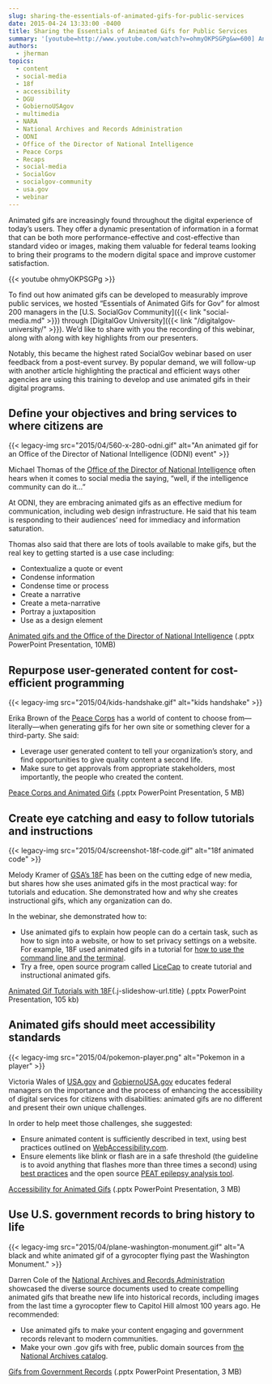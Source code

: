 ```yaml
---
slug: sharing-the-essentials-of-animated-gifs-for-public-services
date: 2015-04-24 13:33:00 -0400
title: Sharing the Essentials of Animated Gifs for Public Services
summary: '[youtube=http://www.youtube.com/watch?v=ohmyOKPSGPg&w=600] Animated gifs are increasingly found throughout the digital experience of today’s users. They offer a dynamic presentation of information in a format that can be both more performance-effective and cost-effective than standard video or images, making them valuable for federal teams looking to bring their programs to the modern digital space and improve customer'
authors:
  - jherman
topics:
  - content
  - social-media
  - 18f
  - accessibility
  - DGU
  - GobiernoUSAgov
  - multimedia
  - NARA
  - National Archives and Records Administration
  - ODNI
  - Office of the Director of National Intelligence
  - Peace Corps
  - Recaps
  - social-media
  - SocialGov
  - socialgov-community
  - usa.gov
  - webinar
---
```


Animated gifs are increasingly found throughout the digital experience of today’s users. They offer a dynamic presentation of information in a format that can be both more performance-effective and cost-effective than standard video or images, making them valuable for federal teams looking to bring their programs to the modern digital space and improve customer satisfaction. 

{{< youtube ohmyOKPSGPg >}}

To find out how animated gifs can be developed to measurably improve public services, we hosted “Essentials of Animated Gifs for Gov” for almost 200 managers in the [U.S. SocialGov Community]({{< link "social-media.md" >}}) through [DigitalGov University]({{< link "/digitalgov-university/" >}}). We’d like to share with you the recording of this webinar, along with along with key highlights from our presenters. 

Notably, this became the highest rated SocialGov webinar based on user feedback from a post-event survey. By popular demand, we will follow-up with another article highlighting the practical and efficient ways other agencies are using this training to develop and use animated gifs in their digital programs. 

## Define your objectives and bring services to where citizens are

{{< legacy-img src="2015/04/560-x-280-odni.gif" alt="An animated gif for an Office of the Director of National Intelligence (ODNI) event" >}}

Michael Thomas of the [Office of the Director of National Intelligence](http://icontherecord.tumblr.com/) often hears when it comes to social media the saying, “well, if the intelligence community can do it&#8230;”

At ODNI, they are embracing animated gifs as an effective medium for communication, including web design infrastructure. He said that his team is responding to their audiences&#8217; need for immediacy and information saturation.

Thomas also said that there are lots of tools available to make gifs, but the real key to getting started is a use case including:

  * Contextualize a quote or event
  * Condense information
  * Condense time or process
  * Create a narrative
  * Create a meta-narrative
  * Portray a juxtaposition
  * Use as a design element

[Animated gifs and the Office of the Director of National Intelligence](https://s3.amazonaws.com/digitalgov/_legacy-img/2015/04/Animated-gifs-and-the-Office-of-the-Director-of-National-Intelligence-Michael-Thomas-ODNI.pptx) (.pptx PowerPoint Presentation, 10MB)

## Repurpose user-generated content for cost-efficient programming

{{< legacy-img src="2015/04/kids-handshake.gif" alt="kids handshake" >}}

Erika Brown of the [Peace Corps](http://www.peacecorps.gov/) has a world of content to choose from—literally—when generating gifs for her own site or something clever for a third-party. She said:

  * Leverage user generated content to tell your organization’s story, and find opportunities to give quality content a second life.
  * Make sure to get approvals from appropriate stakeholders, most importantly, the people who created the content.

[Peace Corps and Animated Gifs](https://s3.amazonaws.com/digitalgov/_legacy-img/2015/04/Peace-Corps-and-Animated-Gifs-Erika-Brown.pptx) (.pptx PowerPoint Presentation, 5 MB)

## Create eye catching and easy to follow tutorials and instructions

{{< legacy-img src="2015/04/screenshot-18f-code.gif" alt="18f animated code" >}}

Melody Kramer of [GSA’s 18F](https://18f.gsa.gov/) has been on the cutting edge of new media, but shares how she uses animated gifs in the most practical way: for tutorials and education. She demonstrated how and why she creates instructional gifs, which any organization can do.

In the webinar, she demonstrated how to:

  * Use animated gifs to explain how people can do a certain task, such as how to sign into a website, or how to set privacy settings on a website. For example, 18F used animated gifs in a tutorial for [how to use the command line and the terminal](https://18f.gsa.gov/2015/03/03/how-to-use-github-and-the-terminal-a-guide/).
  * Try a free, open source program called [LiceCap](http://www.cockos.com/licecap/) to create tutorial and instructional animated gifs.

[Animated Gif Tutorials with 18F](http://www.slideshare.net/DigitalGov/animated-gif-tutorials-with-18-f-melody-kramer "Animated Gif Tutorials with 18F"){.j-slideshow-url.title} (.pptx PowerPoint Presentation, 105 kb)

## Animated gifs should meet accessibility standards

{{< legacy-img src="2015/04/pokemon-player.png" alt="Pokemon in a player" >}}

Victoria Wales of [USA.gov](http://www.usa.gov/) and [GobiernoUSA.gov](http://www.usa.gov/gobiernousa/) educates federal managers on the importance and the process of enhancing the accessibility of digital services for citizens with disabilities: animated gifs are no different and present their own unique challenges.

In order to help meet those challenges, she suggested:

  * Ensure animated content is sufficiently described in text, using best practices outlined on [WebAccessibility.com](https://www.webaccessibility.com/index.php).
  * Ensure elements like blink or flash are in a safe threshold (the guideline is to avoid anything that flashes more than three times a second) using [best practices](https://www.webaccessibility.com/best_practices.php?best_practice_id=1342) and the open source [PEAT epilepsy analysis tool](http://trace.wisc.edu/peat/).

[Accessibility for Animated Gifs](https://s3.amazonaws.com/digitalgov/_legacy-img/2015/04/Accessibility-for-Animated-Gifs-Victoria-Wales-USAgov-GobiernoUSAgov.pptx) (.pptx PowerPoint Presentation, 3 MB)

## Use U.S. government records to bring history to life

{{< legacy-img src="2015/04/plane-washington-monument.gif" alt="A black and white animated gif of a gyrocopter flying past the Washington Monument." >}}

Darren Cole of the [National Archives and Records Administration](http://todaysdocument.tumblr.com/) showcased the diverse source documents used to create compelling animated gifs that breathe new life into historical records, including images from the last time a gyrocopter flew to Capitol Hill almost 100 years ago. He recommended:

  * Use animated gifs to make your content engaging and government records relevant to modern communities.
  * Make your own .gov gifs with free, public domain sources from [the National Archives catalog](https://catalog.archives.gov/).

[Gifs from Government Records](https://s3.amazonaws.com/digitalgov/_legacy-img/2015/04/Gifs-from-Government-Records-Darren-Cole-National-Archives-and-Records-Administration-NARA.pptx) (.pptx PowerPoint Presentation, 3 MB)
